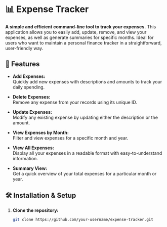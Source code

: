 # 📊 Expense Tracker

**A simple and efficient command-line tool to track your expenses.** This application allows you to easily add, update, remove, and view your expenses, as well as generate summaries for specific months. Ideal for users who want to maintain a personal finance tracker in a straightforward, user-friendly way.

## 🚀 Features

- **Add Expenses:**  
  Quickly add new expenses with descriptions and amounts to track your daily spending.
  
- **Delete Expenses:**  
  Remove any expense from your records using its unique ID.
  
- **Update Expenses:**  
  Modify any existing expense by updating either the description or the amount.
  
- **View Expenses by Month:**  
  Filter and view expenses for a specific month and year.
  
- **View All Expenses:**  
  Display all your expenses in a readable format with easy-to-understand information.
  
- **Summary View:**  
  Get a quick overview of your total expenses for a particular month or year.

## 🛠️ Installation & Setup

1. **Clone the repository:**

   ```bash
   git clone https://github.com/your-username/expense-tracker.git

